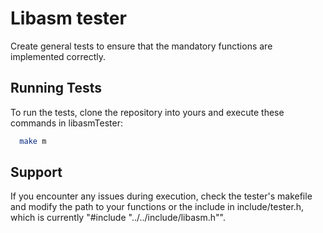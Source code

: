 
# Libasm tester

Create general tests to ensure that the mandatory functions are implemented correctly.


## Running Tests

To run the tests, clone the repository into yours and execute these commands in libasmTester:

```bash
  make m
```
## Support

If you encounter any issues during execution, check the tester's makefile and modify the path to your functions or the include in include/tester.h, which is currently "#include "../../include/libasm.h"".

